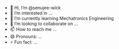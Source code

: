 - 👋 Hi, I’m @senujee-wick
- 👀 I’m interested in ...
- 🌱 I’m currently learning Mechatronics Engineering 
- 💞️ I’m looking to collaborate on ...
- 📫 How to reach me ...
- 😄 Pronouns: ...
- ⚡ Fun fact: ...

<!---
senujee-wick/senujee-wick is a ✨ special ✨ repository because its `README.md` (this file) appears on your GitHub profile.
You can click the Preview link to take a look at your changes.
--->
